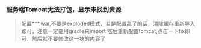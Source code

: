 ### 服务端Tomcat无法打包，显示未找到资源

> 配置***.war,不要是exploded模式，若是配置乱了的话，清除缓存重新导入即可，注意一定要用gradle来import
> 然后重新配置tomcat,点击一下fix即可，然后就不要修改这一块的内容了